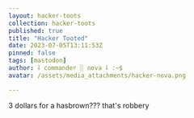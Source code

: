 ```yaml
---
layout: hacker-toots
collection: hacker-toots
published: true
title: "Hacker Tooted"
date: 2023-07-05T13:11:53Z
pinned: false
tags: [mastodon]
author: ⸸ commander ░ nova ⸸ :~$
avatar: /assets/media_attachments/hacker-nova.png

---
```


<p>3 dollars for a hasbrown??? that&#39;s robbery</p>


